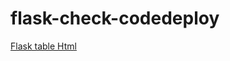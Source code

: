 # flask-check-codedeploy

[Flask table Html](https://stackoverflow.com/questions/61620432/formatting-flask-table-output-with-html-on-python)
